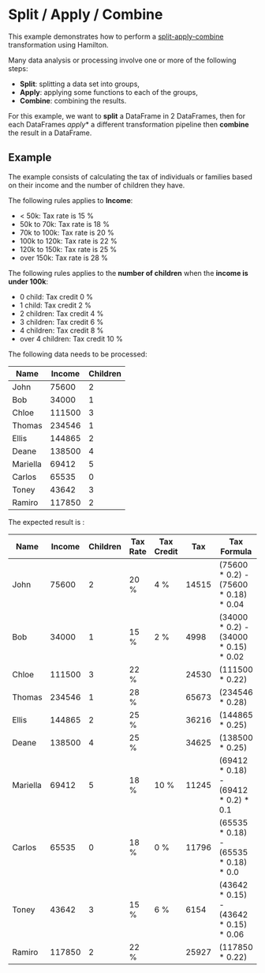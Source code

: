 # Split / Apply / Combine

This example demonstrates how to perform
a [split-apply-combine](https://pandas.pydata.org/pandas-docs/stable/user_guide/groupby.html) transformation using
Hamilton.

Many data analysis or processing involve one or more of the following steps:

- **Split**: splitting a data set into groups,
- **Apply**: applying some functions to each of the groups,
- **Combine**: combining the results.

For this example, we want to **split** a DataFrame in 2 DataFrames, then for each DataFrames 
*apply** a different transformation pipeline then **combine** the result in a DataFrame.

## Example

The example consists of calculating the tax of individuals or families based on their income and the number of children
they have.

The following rules applies to **Income**:

- < 50k: Tax rate is 15 %
- 50k to 70k: Tax rate is 18 %
- 70k to 100k: Tax rate is 20 %
- 100k to 120k: Tax rate is 22 %
- 120k to 150k: Tax rate is 25 %
- over 150k: Tax rate is 28 %

The following rules applies to the **number of children** when the **income is under 100k**:

- 0 child: Tax credit 0 %
- 1 child: Tax credit 2 %
- 2 children: Tax credit 4 %
- 3 children: Tax credit 6 %
- 4 children: Tax credit 8 %
- over 4 children: Tax credit 10 %

The following data needs to be processed:

| Name     | Income | Children | 
|----------|--------|----------|
| John     | 75600  | 2        |
| Bob      | 34000  | 1        |
| Chloe    | 111500 | 3        |
| Thomas   | 234546 | 1        |
| Ellis    | 144865 | 2        |
| Deane    | 138500 | 4        |
| Mariella | 69412  | 5        |
| Carlos   | 65535  | 0        |
| Toney    | 43642  | 3        |
| Ramiro   | 117850 | 2        |  

The expected result is :

| Name     | Income | Children | Tax Rate | Tax Credit | Tax   | Tax Formula                             |   
|----------|--------|----------|----------|------------|-------|-----------------------------------------|    
| John     | 75600  | 2        | 20 %     | 4 %        | 14515 | (75600 * 0.2) - (75600 * 0.18) * 0.04   |    
| Bob      | 34000  | 1        | 15 %     | 2 %        | 4998  | (34000 * 0.2) - (34000 * 0.15) * 0.02   |    
| Chloe    | 111500 | 3        | 22 %     |            | 24530 | (111500 * 0.22)                         |    
| Thomas   | 234546 | 1        | 28 %     |            | 65673 | (234546 * 0.28)                         |    
| Ellis    | 144865 | 2        | 25 %     |            | 36216 | (144865 * 0.25)                         |    
| Deane    | 138500 | 4        | 25 %     |            | 34625 | (138500 * 0.25)                         |    
| Mariella | 69412  | 5        | 18 %     | 10 %       | 11245 | (69412 * 0.18) - (69412 * 0.2)  * 0.1   |    
| Carlos   | 65535  | 0        | 18 %     | 0 %        | 11796 | (65535 * 0.18) - (65535 * 0.18) * 0.0   |    
| Toney    | 43642  | 3        | 15 %     | 6 %        | 6154  | (43642 * 0.15) - (43642 * 0.15)  * 0.06 |    
| Ramiro   | 117850 | 2        | 22 %     |            | 25927 | (117850 * 0.22)                         |    

